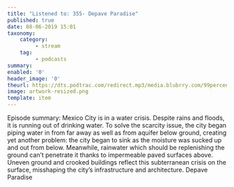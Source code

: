 ```yaml
---
title: "Listened to: 355- Depave Paradise"
published: true
date: 08-06-2019 15:01
taxonomy:
    category:
         - stream
    tag:
         - podcasts
summary:
enabled: '0'
header_image: '0'
theurl: https://dts.podtrac.com/redirect.mp3/media.blubrry.com/99percentinvisible/dovetail.prxu.org/96/d335833a-cd71-4058-80b7-4213ffd8de58/01_355_Depave_Paradise_pt_01.mp3
image: artwork-resized.png
template: item
---
```

 
Episode summary: Mexico City is in a water crisis. Despite rains and floods, it is running out of drinking water. To solve the scarcity issue, the city began piping water in from far away as well as from aquifer below ground, creating yet another problem: the city began to sink as the moisture was sucked up and out from below. Meanwhile, rainwater which should be replenishing the ground can’t penetrate it thanks to impermeable paved surfaces above. Uneven ground and crooked buildings reflect this subterranean crisis on the surface, misshaping the city’s infrastructure and architecture. Depave Paradise
